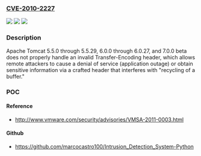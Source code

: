 ### [CVE-2010-2227](https://cve.mitre.org/cgi-bin/cvename.cgi?name=CVE-2010-2227)
![](https://img.shields.io/static/v1?label=Product&message=n%2Fa&color=blue)
![](https://img.shields.io/static/v1?label=Version&message=n%2Fa&color=blue)
![](https://img.shields.io/static/v1?label=Vulnerability&message=n%2Fa&color=brighgreen)

### Description

Apache Tomcat 5.5.0 through 5.5.29, 6.0.0 through 6.0.27, and 7.0.0 beta does not properly handle an invalid Transfer-Encoding header, which allows remote attackers to cause a denial of service (application outage) or obtain sensitive information via a crafted header that interferes with "recycling of a buffer."

### POC

#### Reference
- http://www.vmware.com/security/advisories/VMSA-2011-0003.html

#### Github
- https://github.com/marcocastro100/Intrusion_Detection_System-Python

